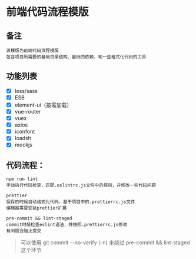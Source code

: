 # 前端代码流程模版

## 备注

```
该模版为前端代码流程模版
包含项目所需要的基础目录结构、基础的依赖、和一些格式化代码的工具
```

## 功能列表

- [x] less/sass
- [x] ES6
- [x] element-ui（按需加载）
- [x] vue-router
- [x] vuex
- [x] axios
- [x] iconfont
- [x] loadsh
- [x] mockjs

## 代码流程：

```
npm run lint
手动执行代码检查，匹配.eslintrc.js文件中的规则，并修改一些代码问题

prettier
保存的时候自动格式化代码，基于项目中的.prettierrc.js文件
编辑器需要安装prettier扩展

pre-commit && lint-staged
commit时候检查eslint语法，并按照.prettierrc.js修改
有问题会阻止提交
```

> 可以使用 git commit --no-verify (-n) 来绕过 pre-commit && lint-staged 这个环节
